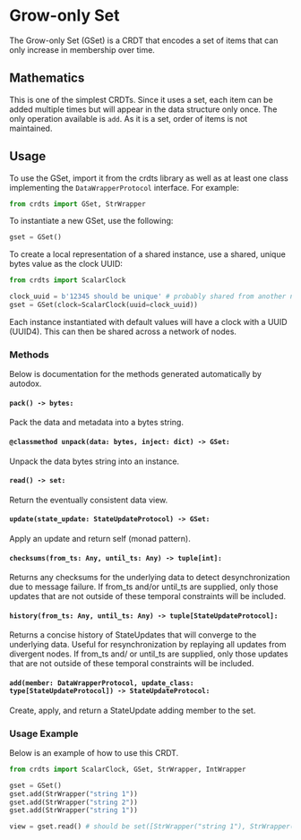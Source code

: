 # Grow-only Set

The Grow-only Set (GSet) is a CRDT that encodes a set of items
that can only increase in membership over time.

## Mathematics

This is one of the simplest CRDTs. Since it uses a set, each item can be added
multiple times but will appear in the data structure only once. The only
operation available is `add`. As it is a set, order of items is not maintained.

## Usage

To use the GSet, import it from the crdts library as well as at least one
class implementing the `DataWrapperProtocol` interface. For example:

```python
from crdts import GSet, StrWrapper
```

To instantiate a new GSet, use the following:

```python
gset = GSet()
```

To create a local representation of a shared instance, use a shared, unique
bytes value as the clock UUID:

```python
from crdts import ScalarClock

clock_uuid = b'12345 should be unique' # probably shared from another node
gset = GSet(clock=ScalarClock(uuid=clock_uuid))
```

Each instance instantiated with default values will have a clock with a UUID
(UUID4). This can then be shared across a network of nodes.

### Methods

Below is documentation for the methods generated automatically by autodox.

#### `pack() -> bytes:`

Pack the data and metadata into a bytes string.

#### `@classmethod unpack(data: bytes, inject: dict) -> GSet:`

Unpack the data bytes string into an instance.

#### `read() -> set:`

Return the eventually consistent data view.

#### `update(state_update: StateUpdateProtocol) -> GSet:`

Apply an update and return self (monad pattern).

#### `checksums(from_ts: Any, until_ts: Any) -> tuple[int]:`

Returns any checksums for the underlying data to detect desynchronization due to
message failure. If from_ts and/or until_ts are supplied, only those updates
that are not outside of these temporal constraints will be included.

#### `history(from_ts: Any, until_ts: Any) -> tuple[StateUpdateProtocol]:`

Returns a concise history of StateUpdates that will converge to the underlying
data. Useful for resynchronization by replaying all updates from divergent
nodes. If from_ts and/ or until_ts are supplied, only those updates that are not
outside of these temporal constraints will be included.

#### `add(member: DataWrapperProtocol, update_class: type[StateUpdateProtocol]) -> StateUpdateProtocol:`

Create, apply, and return a StateUpdate adding member to the set.

### Usage Example

Below is an example of how to use this CRDT.

```python
from crdts import ScalarClock, GSet, StrWrapper, IntWrapper

gset = GSet()
gset.add(StrWrapper("string 1"))
gset.add(StrWrapper("string 2"))
gset.add(StrWrapper("string 1"))

view = gset.read() # should be set([StrWrapper("string 1"), StrWrapper("string 2")])
```